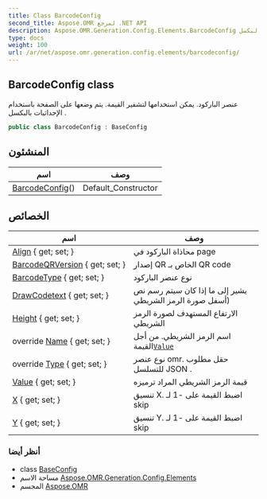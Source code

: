 ```yaml
---
title: Class BarcodeConfig
second_title: Aspose.OMR لمرجع .NET API
description: Aspose.OMR.Generation.Config.Elements.BarcodeConfig فصل. عنصر الباركود. يمكن استخدامها لتشفير القيمة. يتم وضعها على الصفحة باستخدام الإحداثيات بالبكسل .
type: docs
weight: 100
url: /ar/net/aspose.omr.generation.config.elements/barcodeconfig/
---
```

## BarcodeConfig class

عنصر الباركود. يمكن استخدامها لتشفير القيمة. يتم وضعها على الصفحة باستخدام الإحداثيات بالبكسل .

```csharp
public class BarcodeConfig : BaseConfig
```

## المنشئون

| اسم | وصف |
| --- | --- |
| [BarcodeConfig](barcodeconfig/)() | Default_Constructor |

## الخصائص

| اسم | وصف |
| --- | --- |
| [Align](../../aspose.omr.generation.config.elements/barcodeconfig/align/) { get; set; } | محاذاة الباركود في page |
| [BarcodeQRVersion](../../aspose.omr.generation.config.elements/barcodeconfig/barcodeqrversion/) { get; set; } | إصدار QR الخاص بـ QR code |
| [BarcodeType](../../aspose.omr.generation.config.elements/barcodeconfig/barcodetype/) { get; set; } | نوع عنصر الباركود |
| [DrawCodetext](../../aspose.omr.generation.config.elements/barcodeconfig/drawcodetext/) { get; set; } | يشير إلى ما إذا كان سيتم رسم نص أسفل صورة الرمز الشريطي) |
| [Height](../../aspose.omr.generation.config.elements/barcodeconfig/height/) { get; set; } | الارتفاع المستهدف لصورة الرمز الشريطي |
| override [Name](../../aspose.omr.generation.config.elements/barcodeconfig/name/) { get; set; } | اسم الرمز الشريطي. من أجل القيمة[`Value`](./value/) |
| override [Type](../../aspose.omr.generation.config.elements/barcodeconfig/type/) { get; set; } | نوع عنصر omr. حقل مطلوب للتسلسل JSON . |
| [Value](../../aspose.omr.generation.config.elements/barcodeconfig/value/) { get; set; } | قيمة الرمز الشريطي المراد ترميزه |
| [X](../../aspose.omr.generation.config.elements/barcodeconfig/x/) { get; set; } | تنسيق X. اضبط القيمة على -1 لـ skip |
| [Y](../../aspose.omr.generation.config.elements/barcodeconfig/y/) { get; set; } | تنسيق Y. اضبط القيمة على -1 لـ skip |

### أنظر أيضا

* class [BaseConfig](../../aspose.omr.generation.config/baseconfig/)
* مساحة الاسم [Aspose.OMR.Generation.Config.Elements](../../aspose.omr.generation.config.elements/)
* المجسم [Aspose.OMR](../../)


